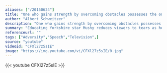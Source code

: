 ```yaml
---
aliases: ["/20150624"]
title: "One who gains strength by overcoming obstacles possesses the only strength which can overcome adversity."
author: "Albert Schweitzer"
description: "One who gains strength by overcoming obstacles possesses the only strength which can overcome adversity. - Albert Schweitzer quotes from GetInspired365.com"
summary: "Educating Yorkshire star Mushy reduces viewers to tears as he struggles with his speech difficulties but overcomes them to deliver a rousing speech to his fellow students - most of whom cry as the speech progresses."
referenceurl: ""
tags: ["Adversity","Speech","Television",]
source: "youtube"
videoid: "CFXl27z5sIE"
image: "https://img.youtube.com/vi/CFXl27z5sIE/0.jpg"
---
```


{{< youtube CFXl27z5sIE >}}
